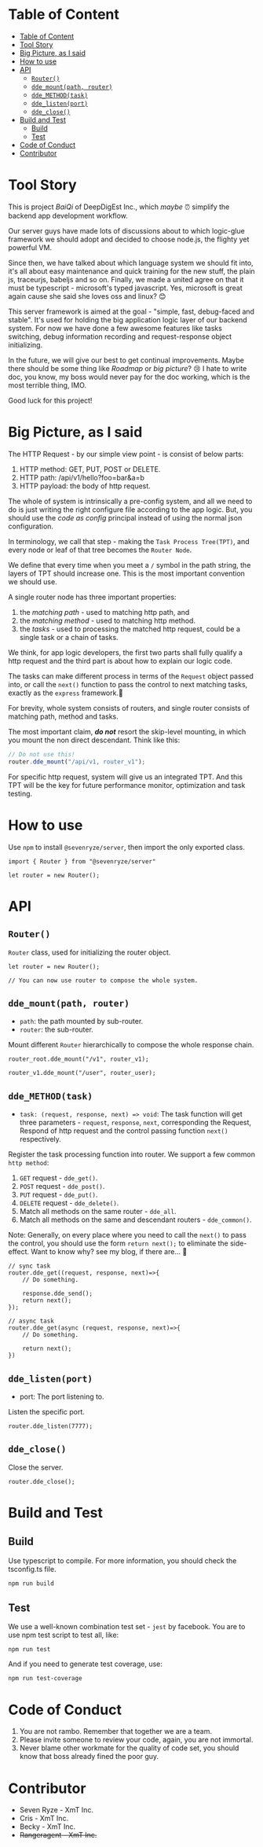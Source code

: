 # Table of Content

- [Table of Content](#table-of-content)
- [Tool Story](#tool-story)
- [Big Picture, as I said](#big-picture-as-i-said)
- [How to use](#how-to-use)
- [API](#api)
    - [`Router()`](#router)
    - [`dde_mount(path, router)`](#ddemountpath-router)
    - [`dde_METHOD(task)`](#ddemethodtask)
    - [`dde_listen(port)`](#ddelistenport)
    - [`dde_close()`](#ddeclose)
- [Build and Test](#build-and-test)
    - [Build](#build)
    - [Test](#test)
- [Code of Conduct](#code-of-conduct)
- [Contributor](#contributor)

# Tool Story

This is project _BaiQi_ of DeepDigEst Inc., which _maybe_ ⏰ simplify the backend app development workflow.

Our server guys have made lots of discussions about to which logic-glue framework we should adopt and decided to choose node.js, the flighty yet powerful VM.

Since then, we have talked about which language system we should fit into, it's all about easy maintenance and quick training for the new stuff, the plain js, traceurjs, babeljs and so on. Finally, we made a united agree on that it must be typescript - microsoft's typed javascript. Yes, microsoft is great again cause she said she loves oss and linux? 😊

This server framework is aimed at the goal - "simple, fast, debug-faced and stable". It's used for holding the big application logic layer of our backend system. For now we have done a few awesome features like tasks switching, debug information recording and request-response object initializing.

In the future, we will give our best to get continual improvements. Maybe there should be some thing like _Roadmap_ or _big picture_? 😢 I hate to write doc, you know, my boss would never pay for the doc working, which is the most terrible thing, IMO.

Good luck for this project!

# Big Picture, as I said

The HTTP Request - by our simple view point - is consist of below parts:

1.  HTTP method: GET, PUT, POST or DELETE.
2.  HTTP path: /api/v1/hello?foo=bar&a=b
3.  HTTP payload: the body of http request.

The whole of system is intrinsically a pre-config system, and all we need to do is just writing the right configure file according to the app logic. But, you should use the _code as config_ principal instead of using the normal json configuration.

In terminology, we call that step - making the `Task Process Tree(TPT)`, and every node or leaf of that tree becomes the `Router Node`.

We define that every time when you meet a `/` symbol in the path string, the layers of TPT should increase one. This is the most important convention we should use.

A single router node has three important properties:

1.  the _matching path_ - used to matching http path, and
2.  the _matching method_ - used to matching http method.
3.  the _tasks_ - used to processing the matched http request, could be a single task or a chain of tasks.

We think, for app logic developers, the first two parts shall fully qualify a http request and the third part is about how to explain our logic code.

The tasks can make different process in terms of the `Request` object passed into, or call the `next()` function to pass the control to next matching tasks, exactly as the `express` framework.🤡

For brevity, whole system consists of routers, and single router consists of matching path, method and tasks.

The most important claim, **_do not_** resort the skip-level mounting, in which you mount the non direct descendant. Think like this:

```js
// Do not use this!
router.dde_mount("/api/v1, router_v1");
```

For specific http request, system will give us an integrated TPT. And this TPT will be the key for future performance monitor, optimization and task testing.

# How to use

Use `npm` to install `@sevenryze/server`, then import the only exported class.

```
import { Router } from "@sevenryze/server"

let router = new Router();
```

# API

## `Router()`

`Router` class, used for initializing the router object.

```
let router = new Router();

// You can now use router to compose the whole system.
```

## `dde_mount(path, router)`

* `path`: the path mounted by sub-router.
* `router`: the sub-router.

Mount different `Router` hierarchically to compose the whole response chain.

```
router_root.dde_mount("/v1", router_v1);

router_v1.dde_mount("/user", router_user);
```

## `dde_METHOD(task)`

* `task: (request, response, next) => void`: The task function will get three parameters - `request`, `response`, `next`, corresponding the Request, Respond of http request and the control passing function `next()` respectively.

Register the task processing function into router. We support a few common `http method`:

1.  `GET` request - `dde_get()`.
2.  `POST` request - `dde_post()`.
3.  `PUT` request - `dde_put()`.
4.  `DELETE` request - `dde_delete()`.
5.  Match all methods on the same router - `dde_all`.
6.  Match all methods on the same and descendant routers - `dde_common()`.

Note: Generally, on every place where you need to call the `next()` to pass the control, you should use the form `return next();` to eliminate the side-effect.
Want to know why? see my blog, if there are... 🤡

```
// sync task
router.dde_get((request, response, next)=>{
    // Do something.

    response.dde_send();
    return next();
});

// async task
router.dde_get(async (request, response, next)=>{
    // Do something.

    return next();
})
```

## `dde_listen(port)`

* port: The port listening to.

Listen the specific port.

```
router.dde_listen(7777);
```

## `dde_close()`

Close the server.

```
router.dde_close();
```

# Build and Test

## Build

Use typescript to compile. For more information, you should check the tsconfig.ts file.

```js
npm run build
```

## Test

We use a well-known combination test set - `jest` by facebook. You are to use npm test script to test all, like:

```
npm run test
```

And if you need to generate test coverage, use:

```
npm run test-coverage
```

# Code of Conduct

1.  You are not rambo. Remember that together we are a team.
2.  Please invite someone to review your code, again, you are not immortal.
3.  Never blame other workmate for the quality of code set, you should know that boss already fined the poor guy.

# Contributor

* Seven Ryze - XmT Inc.
* Cris - XmT Inc.
* Becky - XmT Inc.
* ~~Rangeragent - XmT Inc.~~
